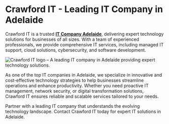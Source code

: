 # Crawford IT - Leading IT Company in Adelaide
Crawford IT is a trusted **[IT Company Adelaide](https://www.crawfordit.com.au/)**, delivering expert technology solutions for businesses of all sizes. With a team of experienced professionals, we provide comprehensive IT services, including managed IT support, cloud solutions, cybersecurity, and software development.

<html>
<body>
<!--StartFragment--><google-sheets-html-origin><!--td {border: 1px solid #cccccc;}br {mso-data-placement:same-cell;}-->
<img src="https://www.crawfordit.com.au/wp-content/uploads/2024/08/crawfordit-greensign.jpg" alt="Crawford IT logo – A leading IT company in Adelaide providing expert technology solutions."/>

<!--EndFragment-->
</body>
</html>


As one of the top IT companies in Adelaide, we specialize in innovative and cost-effective technology strategies to help businesses streamline operations and enhance productivity. Whether you need proactive IT management, network security, or digital transformation solutions, Crawford IT ensures reliable and scalable services tailored to your needs.

Partner with a leading IT company that understands the evolving technology landscape. Contact Crawford IT today for expert IT solutions in Adelaide.
